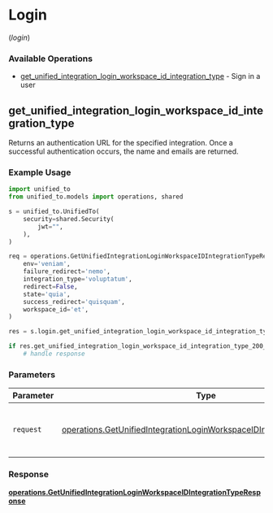 # Login
(*login*)

### Available Operations

* [get_unified_integration_login_workspace_id_integration_type](#get_unified_integration_login_workspace_id_integration_type) - Sign in a user

## get_unified_integration_login_workspace_id_integration_type

Returns an authentication URL for the specified integration.  Once a successful authentication occurs, the name and emails are returned.

### Example Usage

```python
import unified_to
from unified_to.models import operations, shared

s = unified_to.UnifiedTo(
    security=shared.Security(
        jwt="",
    ),
)

req = operations.GetUnifiedIntegrationLoginWorkspaceIDIntegrationTypeRequest(
    env='veniam',
    failure_redirect='nemo',
    integration_type='voluptatum',
    redirect=False,
    state='quia',
    success_redirect='quisquam',
    workspace_id='et',
)

res = s.login.get_unified_integration_login_workspace_id_integration_type(req)

if res.get_unified_integration_login_workspace_id_integration_type_200_application_json_string is not None:
    # handle response
```

### Parameters

| Parameter                                                                                                                                                        | Type                                                                                                                                                             | Required                                                                                                                                                         | Description                                                                                                                                                      |
| ---------------------------------------------------------------------------------------------------------------------------------------------------------------- | ---------------------------------------------------------------------------------------------------------------------------------------------------------------- | ---------------------------------------------------------------------------------------------------------------------------------------------------------------- | ---------------------------------------------------------------------------------------------------------------------------------------------------------------- |
| `request`                                                                                                                                                        | [operations.GetUnifiedIntegrationLoginWorkspaceIDIntegrationTypeRequest](../../models/operations/getunifiedintegrationloginworkspaceidintegrationtyperequest.md) | :heavy_check_mark:                                                                                                                                               | The request object to use for the request.                                                                                                                       |


### Response

**[operations.GetUnifiedIntegrationLoginWorkspaceIDIntegrationTypeResponse](../../models/operations/getunifiedintegrationloginworkspaceidintegrationtyperesponse.md)**

